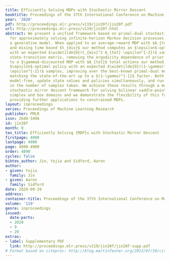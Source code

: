```yaml
---
title: Efficiently Solving MDPs with Stochastic Mirror Descent
booktitle: Proceedings of the 37th International Conference on Machine Learning
year: '2020'
pdf: http://proceedings.mlr.press/v119/jin20f/jin20f.pdf
url: http://proceedings.mlr.press/v119/jin20f.html
abstract: We present a unified framework based on primal-dual stochastic mirror descent
  for approximately solving infinite-horizon Markov decision processes (MDPs) given
  a generative model. When applied to an average-reward MDP with $A_{tot}$ total actions
  and mixing time bound $t_{mix}$ our method computes an $\epsilon$-optimal policy
  with an expected $\widetilde{O}(t_{mix}^2 A_{tot} \epsilon^{-2})$ samples from the
  state-transition matrix, removing the ergodicity dependence of prior art. When applied
  to a $\gamma$-discounted MDP with $A_{tot}$ total actions our method computes an
  $\epsilon$-optimal policy with an expected $\widetilde{O}((1-\gamma)^{-4} A_{tot}
  \epsilon^{-2})$ samples, improving over the best-known primal-dual methods while
  matching the state-of-the-art up to a $(1-\gamma)^{-1}$ factor. Both methods are
  model-free, update state values and policies simultaneously, and run in time linear
  in the number of samples taken. We achieve these results through a more general
  stochastic mirror descent framework for solving bilinear saddle-point problems with
  simplex and box domains and we demonstrate the flexibility of this framework by
  providing further applications to constrained MDPs.
layout: inproceedings
series: Proceedings of Machine Learning Research
publisher: PMLR
issn: 2640-3498
id: jin20f
month: 0
tex_title: Efficiently Solving {MDP}s with Stochastic Mirror Descent
firstpage: 4890
lastpage: 4900
page: 4890-4900
order: 4890
cycles: false
bibtex_author: Jin, Yujia and Sidford, Aaron
author:
- given: Yujia
  family: Jin
- given: Aaron
  family: Sidford
date: 2020-09-29
address: 
container-title: Proceedings of the 37th International Conference on Machine Learning
volume: '119'
genre: inproceedings
issued:
  date-parts:
  - 2020
  - 9
  - 29
extras:
- label: Supplementary PDF
  link: http://proceedings.mlr.press/v119/jin20f/jin20f-supp.pdf
# Format based on citeproc: http://blog.martinfenner.org/2013/07/30/citeproc-yaml-for-bibliographies/
---
```

